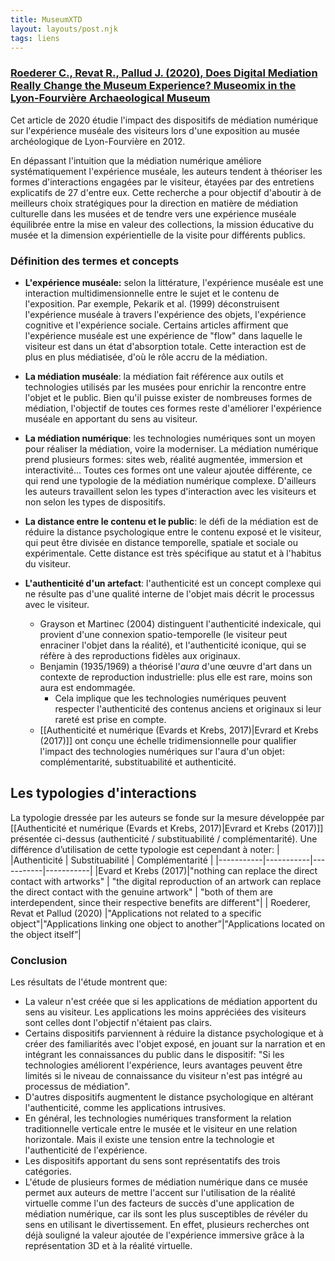 ```yaml
---
title: MuseumXTD
layout: layouts/post.njk
tags: liens
---
```


### [Roederer C., Revat R., Pallud J. (2020), Does Digital Mediation Really Change the Museum Experience? Museomix in the Lyon-Fourvière Archaeological Museum](https://www.researchgate.net/publication/343365884_Does_Digital_Mediation_Really_Change_the_Museum_Experience_Museomix_in_the_Lyon-Fourviere_Archaeological_Museum)

Cet article de 2020 étudie l'impact des dispositifs de médiation numérique sur l'expérience muséale des visiteurs lors d'une exposition au musée archéologique de Lyon-Fourvière en 2012. 

En dépassant l'intuition que la médiation numérique améliore systématiquement l'expérience muséale, les auteurs tendent à théoriser les formes d'interactions engagées par le visiteur, étayées par des entretiens explicatifs de 27 d'entre eux. 
Cette recherche a pour objectif d'aboutir à de meilleurs choix stratégiques pour la direction en matière de médiation culturelle dans les musées et de tendre vers une expérience muséale équilibrée entre la mise en valeur des collections, la mission éducative du musée et la dimension expérientielle de la visite pour différents publics.

### Définition des termes et concepts
- **L'expérience muséale:** selon la littérature, l'expérience muséale est une interaction multidimensionnelle entre le sujet et le contenu de l'exposition. Par exemple, Pekarik et al. (1999) déconstruisent l'expérience muséale à travers l'expérience des objets, l'expérience cognitive et l'expérience sociale. Certains articles affirment que l'expérience muséale est une expérience de "flow" dans laquelle le visiteur est dans un état d'absorption totale. Cette interaction est de plus en plus médiatisée, d'où le rôle accru de la médiation.

- **La médiation muséale**: la médiation fait référence aux outils et technologies utilisés par les musées pour enrichir la rencontre entre l'objet et le public. Bien qu'il puisse exister de nombreuses formes de médiation, l'objectif de toutes ces formes reste d'améliorer l'expérience muséale en apportant du sens au visiteur.

- **La médiation numérique**: les technologies numériques sont un moyen pour réaliser la médiation, voire la moderniser. La médiation numérique prend plusieurs formes: sites web, réalité augmentée, immersion et interactivité... Toutes ces formes ont une valeur ajoutée différente, ce qui rend une typologie de la médiation numérique complexe. D'ailleurs les auteurs travaillent selon les types d'interaction avec les visiteurs et non selon les types de dispositifs.  

- **La distance entre le contenu et le public**: le défi de la médiation est de réduire la distance psychologique entre le contenu exposé et le visiteur, qui peut être divisée en distance temporelle, spatiale et sociale ou expérimentale. Cette distance est très spécifique au statut et à l'habitus du visiteur.

- **L'authenticité d'un artefact**: l'authenticité est un concept complexe qui ne résulte pas d'une qualité interne de l'objet mais décrit le processus avec le visiteur. 
	- Grayson et Martinec (2004) distinguent l'authenticité indexicale, qui provient d'une connexion spatio-temporelle (le visiteur peut enraciner l'objet dans la réalité), et l'authenticité iconique, qui se réfère à des reproductions fidèles aux originaux. 
	- Benjamin (1935/1969) a théorisé l'*aura* d'une œuvre d'art dans un contexte de reproduction industrielle: plus elle est rare, moins son aura est endommagée. 
		- Cela implique que les technologies numériques peuvent respecter l'authenticité des contenus anciens et originaux si leur rareté est prise en compte. 
	- [[Authenticité et numérique (Evards et Krebs, 2017)|Evrard et Krebs (2017)]] ont conçu une échelle tridimensionnelle pour qualifier l'impact des technologies numériques sur l'aura d'un objet: complémentarité, substituabilité et authenticité. 

## Les typologies d'interactions
La typologie dressée par les auteurs se fonde sur la mesure développée par [[Authenticité et numérique (Evards et Krebs, 2017)|Evrard et Krebs (2017)]] présentée ci-dessus (authenticité / substituabilité / complémentarité). Une différence d’utilisation de cette typologie est cependant à noter:
| |Authenticité | Substituabilité | Complémentarité |
|-----------|-----------|-----------|-----------|
|Evard et Krebs (2017)|"nothing can replace the direct contact with artworks" | "the digital reproduction of an artwork can replace the direct contact with the genuine artwork" | "both of them are interdependent, since their respective benefits are different"|
| Roederer, Revat et Pallud (2020) |"Applications not related to a specific object"|"Applications linking one object to another”|"Applications located on the object itself”|

### Conclusion
Les résultats de l'étude montrent que: 
- La valeur n'est créée que si les applications de médiation apportent du sens au visiteur. Les applications les moins appréciées des visiteurs sont celles dont l'objectif n'étaient pas clairs.  
- Certains dispositifs parviennent à réduire la distance psychologique et à créer des familiarités avec l'objet exposé, en jouant sur la narration et en intégrant les connaissances du public dans le dispositif: "Si les technologies améliorent l'expérience, leurs avantages peuvent être limités si le niveau de connaissance du visiteur n'est pas intégré au processus de médiation".
- D'autres dispositifs augmentent le distance psychologique en altérant l'authenticité, comme les applications intrusives.
- En général, les technologies numériques transforment la relation traditionnelle verticale entre le musée et le visiteur en une relation horizontale. Mais il existe une tension entre la technologie et l'authenticité de l'expérience.
- Les dispositifs apportant du sens sont représentatifs des trois catégories. 
- L'étude de plusieurs formes de médiation numérique dans ce musée permet aux auteurs de mettre l'accent sur l'utilisation de la réalité virtuelle comme l'un des facteurs de succès d'une application de médiation numérique, car ils sont les plus susceptibles de révéler du sens en utilisant le divertissement. En effet, plusieurs recherches ont déjà souligné la valeur ajoutée de l'expérience immersive grâce à la représentation 3D et à la réalité virtuelle.